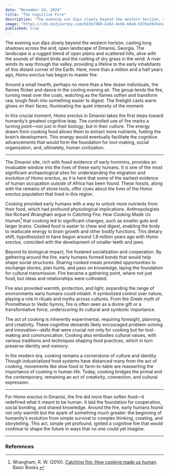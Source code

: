 ```yaml
---
date: "November 24, 2024"
title: "The Cognitive Fire"
description: "The evening sun dips slowly beyond the western horizon, casting long shadows across the arid, open landscape of Dmanisi, Georgia. The landscape is a rugged blend of open plains and scattered hills, alive with the sounds of distant birds and the rustling of dry grass in the wind. A river winds its way through the valley, providing a lifeline to the early inhabitants of this distant corner of the Earth. Here, more than a million and a half years ago, Homo erectus has begun to master fire."
image: "https://cdn.midjourney.com/b8367d60-4282-4eb6-b0a8-b376a5945ee2/0_0.png"
published: true
---
```


The evening sun dips slowly beyond the western horizon, casting long shadows across the arid, open landscape of Dmanisi, Georgia. The landscape is a rugged blend of open plains and scattered hills, alive with the sounds of distant birds and the rustling of dry grass in the wind. A river winds its way through the valley, providing a lifeline to the early inhabitants of this distant corner of the Earth. Here, more than a million and a half years ago, _Homo erectus_ has begun to master fire.

Around a small hearth, perhaps no more than a few dozen individuals, the flames flicker and dance in the cooling evening air. The group tends the fire, turning meat over the coals, watching as the flames soften and transform raw, tough flesh into something easier to digest. The firelight casts warm glows on their faces, illuminating the quiet intensity of the moment.

In this crucial moment, _Homo erectus_ in Dmanisi takes the first steps toward humanity’s greatest cognitive leap. The controlled use of fire marks a turning point—not just in their biology, but in their culture. The energy drawn from cooking food allows them to extract more nutrients, fueling the brain’s development. This energy would eventually facilitate the cognitive advancements that would form the foundation for tool-making, social organization, and, ultimately, human civilization.

---

The Dmanisi site, rich with fossil evidence of early hominins, provides an invaluable window into the lives of these early humans. It is one of the most significant archaeological sites for understanding the migration and evolution of _Homo erectus_, as it is here that some of the earliest evidence of human occupation outside of Africa has been found. These fossils, along with the remains of stone tools, offer clues about the lives of the _Homo erectus_ population that lived in this region.

Cooking provided early humans with a way to unlock more nutrients from their food, which had profound physiological implications. Anthropologists like Richard Wrangham argue in _Catching Fire: How Cooking Made Us Human_[^1] that cooking led to significant changes, such as smaller guts and larger brains. Cooked food is easier to chew and digest, enabling the body to reallocate energy to brain growth and other bodily functions. This dietary shift, hypothesized to have begun around 1.8 million years ago with _Homo erectus_, coincided with the development of smaller teeth and jaws.

Beyond its biological impact, fire fostered socialization and cooperation. By gathering around the fire, early humans formed bonds that would help shape social structures. Sharing cooked meals provided opportunities to exchange stories, plan hunts, and pass on knowledge, laying the foundation for cultural transmission. Fire became a gathering point, where not just food, but ideas and relationships were cultivated.

Fire also provided warmth, protection, and light, expanding the range of environments early humans could inhabit. It symbolized control over nature, playing a role in rituals and myths across cultures. From the Greek myth of Prometheus to Vedic hymns, fire is often seen as a divine gift or a transformative force, underscoring its cultural and symbolic importance.

The act of cooking is inherently experimental, requiring foresight, planning, and creativity. These cognitive demands likely encouraged problem-solving and innovation—skills that were crucial not only for cooking but for tool-making and communication. Cooking also embodies cultural values, with various traditions and techniques shaping food practices, which in turn preserve identity and memory.

In the modern era, cooking remains a cornerstone of culture and identity. Though industrialized food systems have distanced many from the act of cooking, movements like slow food or farm-to-table are reasserting the importance of cooking in human life. Today, cooking bridges the primal and the contemporary, remaining an act of creativity, connection, and cultural expression.

---

For _Homo erectus_ in Dmanisi, the fire did more than soften food—it redefined what it meant to be human. It laid the foundation for cooperation, social bonding, and shared knowledge. Around the fire, early humans found not only warmth but the spark of something much greater: the beginning of humanity’s evolution from simple survival to complex thinking, creating, and storytelling. This act, simple yet profound, ignited a cognitive fire that would continue to shape the future in ways that no one could yet imagine.

---

### References

[^1]: Wrangham, R. W. (2010). [Catching fire: How cooking made us human](https://www.amazon.com/Catching-Fire-Cooking-Made-Human/dp/0465020410/ref=tmm_pap_swatch_0?_encoding=UTF8&qid=&sr=#detailBullets_feature_div). Basic Books. 